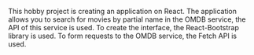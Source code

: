 This hobby project is creating an application on React. 
The application allows you to search for movies by partial name in the OMDB service, the API of this service is used. 
To create the interface, the React-Bootstrap library is used. 
To form requests to the OMDB service, the Fetch API is used.